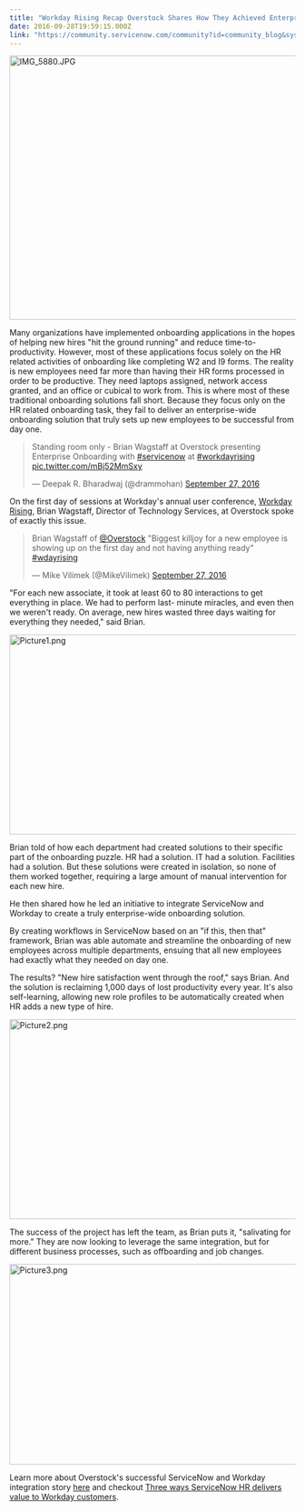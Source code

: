 ```yaml
---
title: "Workday Rising Recap Overstock Shares How They Achieved EnterpriseWide Onboarding Using ServiceNow"
date: 2016-09-28T19:59:15.000Z
link: "https://community.servicenow.com/community?id=community_blog&sys_id=123deae5dbd0dbc01dcaf3231f961943"
---
```

<p><img   alt="IMG_5880.JPG" class="image-1 jive-image" src="a010948adbd09fc03eb27a9e0f961935.iix" style="width: 620px; height: 465px;"/></p><p>Many organizations have implemented onboarding applications in the hopes of helping new hires "hit the ground running" and reduce time-to-productivity. However, most of these applications focus solely on the HR related activities of onboarding like completing W2 and I9 forms. The reality is new employees need far more than having their HR forms processed in order to be productive. They need laptops assigned, network access granted, and an office or cubical to work from. This is where most of these traditional onboarding solutions fall short. Because they focus only on the HR related onboarding task, they fail to deliver an enterprise-wide onboarding solution that truly sets up new employees to be successful from day one.</p><p></p><blockquote class="twitter-tweet" data-lang="en"><p dir="ltr" lang="en">Standing room only - Brian Wagstaff at Overstock presenting Enterprise Onboarding with <a title="witter.com/hashtag/servicenow?src=hash" href="https://twitter.com/hashtag/servicenow?src=hash">#servicenow</a> at <a title="witter.com/hashtag/workdayrising?src=hash" href="https://twitter.com/hashtag/workdayrising?src=hash">#workdayrising</a> <a title=".co/mBj52MmSxy" href="https://t.co/mBj52MmSxy">pic.twitter.com/mBj52MmSxy</a></p>— Deepak R. Bharadwaj (@drammohan) <a title="witter.com/drammohan/status/780804610437091328" href="https://twitter.com/drammohan/status/780804610437091328">September 27, 2016</a></blockquote><p></p><p>On the first day of sessions at Workday's annual user conference, <a title="w.workdayrising.com/us/" href="http://www.workdayrising.com/us/">Workday Rising</a>, Brian Wagstaff, Director of Technology Services, at Overstock spoke of exactly this issue.</p><p></p><p></p><blockquote class="twitter-tweet" data-lang="en"><p dir="ltr" lang="en">Brian Wagstaff of <a title="witter.com/Overstock" href="https://twitter.com/Overstock">@Overstock</a> "Biggest killjoy for a new employee is showing up on the first day and not having anything ready" <a title="witter.com/hashtag/wdayrising?src=hash" href="https://twitter.com/hashtag/wdayrising?src=hash">#wdayrising</a></p>— Mike Vilimek (@MikeVilimek) <a title="witter.com/MikeVilimek/status/780795834745118721" href="https://twitter.com/MikeVilimek/status/780795834745118721">September 27, 2016</a></blockquote><p></p><p>"For each new associate, it took at least 60 to 80 interactions to get everything in place. We had to perform last- minute miracles, and even then we weren't ready. On average, new hires wasted three days waiting for everything they needed," said Brian.</p><p></p><p><img   alt="Picture1.png" class="image-2 jive-image" src="a9fdafb1db5c1704ed6af3231f96196f.iix" style="width: 620px; height: 352px;"/></p><p></p><p>Brian told of how each department had created solutions to their specific part of the onboarding puzzle. HR had a solution. IT had a solution. Facilities had a solution. But these solutions were created in isolation, so none of them worked together, requiring a large amount of manual intervention for each new hire.</p><p></p><p>He then shared how he led an initiative to integrate ServiceNow and Workday to create a truly enterprise-wide onboarding solution.</p><p></p><p>By creating workflows in ServiceNow based on an "if this, then that" framework, Brian was able automate and streamline the onboarding of new employees across multiple departments, ensuing that all new employees had exactly what they needed on day one.</p><p></p><p>The results? "New hire satisfaction went through the roof," says Brian. And the solution is reclaiming 1,000 days of lost productivity every year. It's also self-learning, allowing new role profiles to be automatically created when HR adds a new type of hire.</p><p></p><p><img   alt="Picture2.png" class="image-3 jive-image" src="f135d9c2db1c9f048c8ef4621f96194e.iix" style="width: 620px; height: 352px;"/></p><p></p><p>The success of the project has left the team, as Brian puts it, "salivating for more." They are now looking to leverage the same integration, but for different business processes, such as offboarding and job changes.</p><p></p><p><img   alt="Picture3.png" class="image-4 jive-image" src="156ea04adb585f048c8ef4621f9619a4.iix" style="width: 620px; height: 353px;"/></p><p></p><p>Learn more about Overstock's successful ServiceNow and Workday integration story <a title="w.servicenow.com/content/dam/servicenow/documents/case-studies/cs-overstock-com-servicenow-and-workday-automate-end-to-end-onboarding-processes.pdf" href="http://www.servicenow.com/content/dam/servicenow/documents/case-studies/cs-overstock-com-servicenow-and-workday-automate-end-to-end-onboarding-processes.pdf">here</a> and checkout <a title="ervicematters.servicenow.com/three-ways-servicenow-hr-delivers-value-workday-customers/" href="https://servicematters.servicenow.com/three-ways-servicenow-hr-delivers-value-workday-customers/">Three ways ServiceNow HR delivers value to Workday customers</a>.</p>